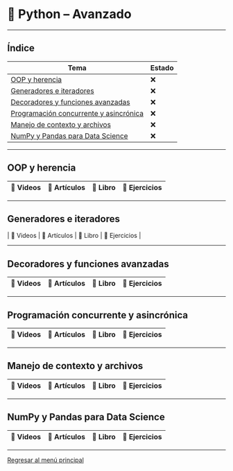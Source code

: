 # 🐍 Python – Avanzado


---

## Índice

| Tema | Estado |
|------|--------|
| [OOP y herencia](#oop-y-herencia) | ❌ |
| [Generadores e iteradores](#generadores-e-iteradores) | ❌ |
| [Decoradores y funciones avanzadas](#decoradores-y-funciones-avanzadas) | ❌ |
| [Programación concurrente y asincrónica](#programación-concurrente-y-asincrónica) | ❌ |
| [Manejo de contexto y archivos](#manejo-de-contexto-y-archivos) | ❌ |
| [NumPy y Pandas para Data Science](#numpy-y-pandas-para-data-science) | ❌ |

---

## OOP y herencia

| 🎥 Videos | 📝 Artículos | 📘 Libro | 🧠 Ejercicios |
|-----------|--------------|----------|---------------|


---

## Generadores e iteradores

| 🎥 Videos | 📝 Artículos | 📘 Libro | 🧠 Ejercicios |


---

## Decoradores y funciones avanzadas

| 🎥 Videos | 📝 Artículos | 📘 Libro | 🧠 Ejercicios |
|-----------|--------------|----------|---------------|


---

## Programación concurrente y asincrónica

| 🎥 Videos | 📝 Artículos | 📘 Libro | 🧠 Ejercicios |
|-----------|--------------|----------|---------------|


---

## Manejo de contexto y archivos

| 🎥 Videos | 📝 Artículos | 📘 Libro | 🧠 Ejercicios |
|-----------|--------------|----------|---------------|


---

## NumPy y Pandas para Data Science

| 🎥 Videos | 📝 Artículos | 📘 Libro | 🧠 Ejercicios |
|-----------|--------------|----------|---------------|


---

[Regresar al menú principal](../README.md)
